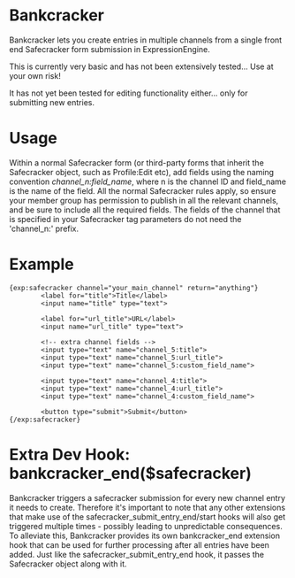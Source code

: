 Bankcracker
===========

Bankcracker lets you create entries in multiple channels from a single front end Safecracker form submission in ExpressionEngine.

This is currently very basic and has not been extensively tested... Use at your own risk!

It has not yet been tested for editing functionality either... only for submitting new entries.

Usage
===========

Within a normal Safecracker form (or third-party forms that inherit the Safecracker object, such as Profile:Edit etc), add fields using the naming convention *channel_n:field_name*, where n is the channel ID and field_name is the name of the field. All the normal Safecracker rules apply, so ensure your member group has permission to publish in all the relevant channels, and be sure to include all the required fields. The fields of the channel that is specified in your Safecracker tag parameters do not need the 'channel_n:' prefix.

Example
===========

  	{exp:safecracker channel="your_main_channel" return="anything"}
			<label for="title">Title</label>
			<input name="title" type="text">

			<label for="url_title">URL</label>
			<input name="url_title" type="text">
			
			<!-- extra channel fields -->
			<input type="text" name="channel_5:title">
			<input type="text" name="channel_5:url_title">
			<input type="text" name="channel_5:custom_field_name">

			<input type="text" name="channel_4:title">
			<input type="text" name="channel_4:url_title">
			<input type="text" name="channel_4:custom_field_name">

			<button type="submit">Submit</button>
	{/exp:safecracker}

Extra Dev Hook: bankcracker_end($safecracker)
============================================

Bankcracker triggers a safecracker submission for every new channel entry it needs to create. Therefore it's important to note that any other extensions that make use of the safecracker_submit_entry_end/start hooks will also get triggered multiple times - possibly leading to unpredictable consequences. To alleviate this, Bankcracker provides its own bankcracker_end extension hook that can be used for further processing after all entries have been added. Just like the safecracker_submit_entry_end hook, it passes the Safecracker object along with it.
